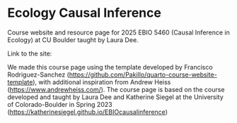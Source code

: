 # Ecology Causal Inference
Course website and resource page for 2025 EBIO 5460 (Causal Inference in Ecology) at CU Boulder taught by Laura Dee. 



Link to the site: 

We made this course page using the template developed by Francisco Rodriguez-Sanchez (https://github.com/Pakillo/quarto-course-website-template), with additional inspiration from Andrew Heiss (https://www.andrewheiss.com/). The course page is based on the course developed and taught by Laura Dee and Katherine Siegel at the University of Colorado-Boulder in Spring 2023 (https://katherinesiegel.github.io/EBIOcausalinference)
